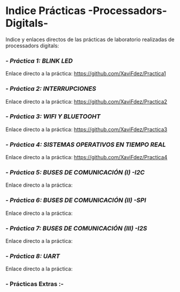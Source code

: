 # Indice Prácticas -Processadors-Digitals-
Indice y enlaces directos de las prácticas de laboratorio realizadas de processadors digitals:

### *- Práctica 1: BLINK LED* 
Enlace directo a la práctica: https://github.com/XaviFdez/Practica1

### *- Práctica 2: INTERRUPCIONES*
Enlace directo a la práctica: https://github.com/XaviFdez/Practica2

### *- Práctica 3: WIFI Y BLUETOOHT*
Enlace directo a la práctica: https://github.com/XaviFdez/Practica3

### *- Práctica 4: SISTEMAS OPERATIVOS EN TIEMPO REAL*
Enlace directo a la práctica: https://github.com/XaviFdez/Practica4

### *- Práctica 5: BUSES DE COMUNICACIÓN (I) -I2C*
Enlace directo a la práctica:

### *- Práctica 6: BUSES DE COMUNICACIÓN (II) -SPI*
Enlace directo a la práctica:

### *- Práctica 7: BUSES DE COMUNICACIÓN (III) -I2S*
Enlace directo a la práctica:

### *- Práctica 8: UART*
Enlace directo a la práctica: 

###  - Prácticas Extras :- 


